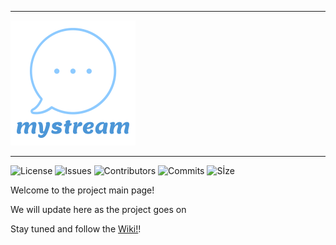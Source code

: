 ***
![Logo](https://github.com/akarakoc/SWE574/blob/master/items/46acde53-e815-431a-ba96-e5230f2f7ee1_200x200.png)
***
![License](https://img.shields.io/github/license/akarakoc/SWE574) ![Issues](https://img.shields.io/github/issues/akarakoc/SWE574) ![Contributors](https://img.shields.io/github/contributors/akarakoc/SWE574) ![Commits](https://img.shields.io/github/commit-activity/y/akarakoc/SWE574) ![Sİze](https://img.shields.io/github/languages/code-size/akarakoc/SWE574)

Welcome to the project main page!

We will update here as the project goes on

Stay tuned and follow the [Wiki!](https://github.com/akarakoc/SWE574/wiki)! 
 
